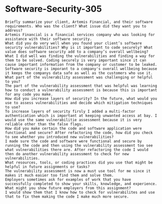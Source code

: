 # Software-Security-305

    Briefly summarize your client, Artemis Financial, and their software requirements. Who was the client? What issue did they want you to address?
    Artemis Financial is a financial services company who was looking for assistance with their software security.
    What did you do very well when you found your client’s software security vulnerabilities? Why is it important to code securely? What value does software security add to a company’s overall wellbeing?
    What I did well was finding the vulnerabilities and finding a way for them to be solved. Coding securely is very important since it can cause important information from the company or customer to be leaked. Software security is imporant to a company's overall wellbeing because it keeps the companys data safe as well as the customers who use it.
    What part of the vulnerability assessment was challenging or helpful to you?
    The part of the vulnerability assessment that was helpful was learning how to conduct a vulnerability assessment is because this is important for any code you make.
    How did you increase layers of security? In the future, what would you use to assess vulnerabilities and decide which mitigation techniques to use?
    To increase layers of security firsly I added a multi-factor authentication which is important at keeping unwanted access at bay. I would use the same vulnerabilitie assessment because it is very reliable other than the false flags.
    How did you make certain the code and software application were functional and secure? After refactoring the code, how did you check to see whether you introduced new vulnerabilities?
    I made sure the code and software were functional and secure by running the code and then using the vulnerability assessment too see what vulnerabilities there are. After refactoring the code I would then do another vulnerability assessment to check for new vulnerabilities.
    What resources, tools, or coding practices did you use that might be helpful in future assignments or tasks?
    The vulnerability assessment is now a must use tool for me since it makes it much easier too find them and solve them.
    Employers sometimes ask for examples of work that you have successfully completed to show your skills, knowledge, and experience. What might you show future employers from this assignment?
    I would show them that I know how to check for vulnerabilites and use that to fix them making the code I make much more secure.
